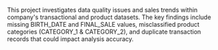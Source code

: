 This project investigates data quality issues and sales trends within company's transactional and product datasets. 
The key findings include missing BIRTH_DATE and FINAL_SALE values, misclassified product categories (CATEGORY_1 & CATEGORY_2), 
and duplicate transaction records that could impact analysis accuracy. 

